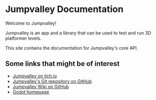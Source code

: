 # Jumpvalley Documentation

Welcome to Jumpvalley!

Jumpvalley is an app and a library that can be used to test and run 3D platformer levels.

This site contains the documentation for Jumpvalley's core API.

## Some links that might be of interest

- [Jumpvalley on itch.io](https://uthecat.itch.io/jumpvalley)
- [Jumpvalley's Git repository on GitHub](https://github.com/UTheCat/jumpvalley)
- [Jumpvalley Wiki on GitHub](https://github.com/UTheCat/jumpvalley/wiki)
- [Godot homepage](https://godotengine.org)

